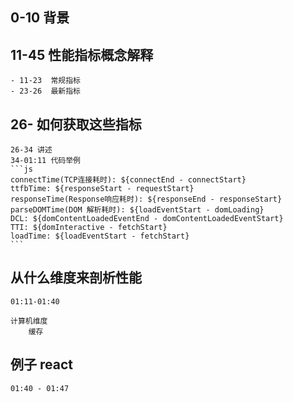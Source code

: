 ## 0-10 背景

## 11-45 性能指标概念解释

    - 11-23  常规指标
    - 23-26  最新指标

## 26- 如何获取这些指标

    26-34 讲述
    34-01:11 代码举例
    ```js
    connectTime(TCP连接耗时): ${connectEnd - connectStart}
    ttfbTime: ${responseStart - requestStart}
    responseTime(Response响应耗时): ${responseEnd - responseStart}
    parseDOMTime(DOM 解析耗时): ${loadEventStart - domLoading}
    DCL: ${domContentLoadedEventEnd - domContentLoadedEventStart}
    TTI: ${domInteractive - fetchStart}
    loadTime: ${loadEventStart - fetchStart}
    ```

## 从什么维度来剖析性能

    01:11-01:40

    计算机维度
        缓存

## 例子 react

    01:40 - 01:47

